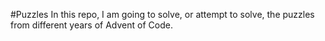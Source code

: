 #Puzzles 
In this repo, I am going to solve, or attempt to solve, the puzzles from different years of Advent of Code.
